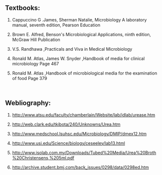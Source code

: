 ## Textbooks:
 
1.	Cappuccino G .James, Sherman Natalie, Microbiology A laboratory manual, seventh edition, Pearson Education

2.	Brown E. Alfred, Benson's Microbiological Applications, ninth edition, McGraw Hill Publication

3.	V.S. Randhawa ,Practicals and Viva in Medical Microbiology

4.	Ronald M. Atlas, James W. Snyder ,Handbook of media for clinical microbiology Page 467

5.	Ronald M. Atlas ,Handbook of microbiological media for the examination of food Page 379



&nbsp;
 
## Webliography:
 
1.	http://www.atsu.edu/faculty/chamberlain/Website/lab/idlab/urease.htm

2.	http://web.clark.edu/tkibota/240/Unknowns/Urea.htm

3.	http://www.medschool.lsuhsc.edu/Microbiology/DMIP/dmex12.htm

4.	http://www.usi.edu/Science/biology/ceseeley/lab13.html

5.	http://www.isolab.com.my/Downloads/Tubed%20Media/Urea%20Broth%20Christensens,%205ml.pdf

6.	http://archive.student.bmj.com/back_issues/0298/data/0298ed.htm

&nbsp;
